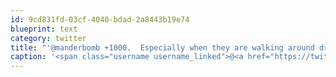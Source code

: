 ```yaml
---
id: 9cd831fd-03cf-4040-bdad-2a8443b19e74
blueprint: text
category: twitter
title: "'@manderbomb +1000.  Especially when they are walking around drunk + trashing Bernard ave."
caption: '<span class="username username_linked">@<a href="https://twitter.com/manderbomb" title="Amanda">manderbomb</a></span> +1000.  Especially when they are walking around drunk + trashing Bernard ave.'
---
```


